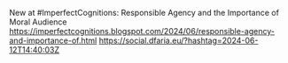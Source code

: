 New at #ImperfectCognitions: Responsible Agency and the Importance of Moral Audience https://imperfectcognitions.blogspot.com/2024/06/responsible-agency-and-importance-of.html https://social.dfaria.eu/?hashtag=2024-06-12T14:40:03Z